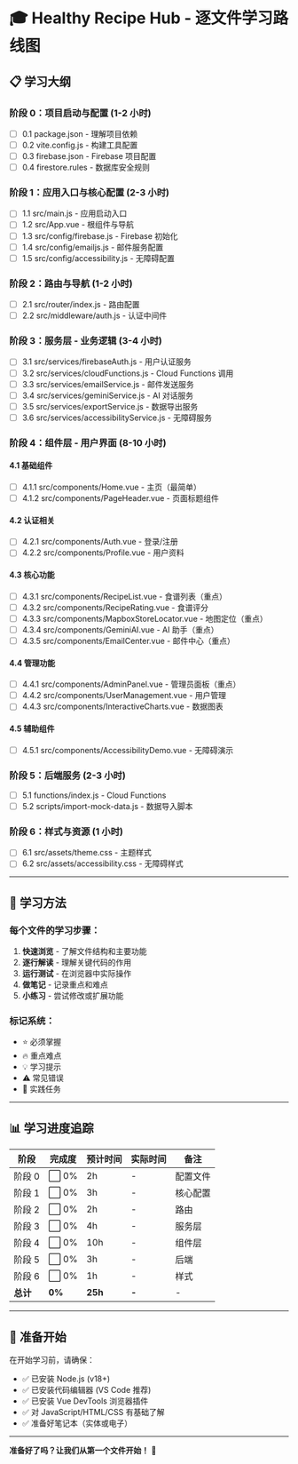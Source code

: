# 🎓 Healthy Recipe Hub - 逐文件学习路线图

## 📋 学习大纲

### 阶段 0：项目启动与配置 (1-2 小时)

- [ ] 0.1 package.json - 理解项目依赖
- [ ] 0.2 vite.config.js - 构建工具配置
- [ ] 0.3 firebase.json - Firebase 项目配置
- [ ] 0.4 firestore.rules - 数据库安全规则

### 阶段 1：应用入口与核心配置 (2-3 小时)

- [ ] 1.1 src/main.js - 应用启动入口
- [ ] 1.2 src/App.vue - 根组件与导航
- [ ] 1.3 src/config/firebase.js - Firebase 初始化
- [ ] 1.4 src/config/emailjs.js - 邮件服务配置
- [ ] 1.5 src/config/accessibility.js - 无障碍配置

### 阶段 2：路由与导航 (1-2 小时)

- [ ] 2.1 src/router/index.js - 路由配置
- [ ] 2.2 src/middleware/auth.js - 认证中间件

### 阶段 3：服务层 - 业务逻辑 (3-4 小时)

- [ ] 3.1 src/services/firebaseAuth.js - 用户认证服务
- [ ] 3.2 src/services/cloudFunctions.js - Cloud Functions 调用
- [ ] 3.3 src/services/emailService.js - 邮件发送服务
- [ ] 3.4 src/services/geminiService.js - AI 对话服务
- [ ] 3.5 src/services/exportService.js - 数据导出服务
- [ ] 3.6 src/services/accessibilityService.js - 无障碍服务

### 阶段 4：组件层 - 用户界面 (8-10 小时)

#### 4.1 基础组件

- [ ] 4.1.1 src/components/Home.vue - 主页（最简单）
- [ ] 4.1.2 src/components/PageHeader.vue - 页面标题组件

#### 4.2 认证相关

- [ ] 4.2.1 src/components/Auth.vue - 登录/注册
- [ ] 4.2.2 src/components/Profile.vue - 用户资料

#### 4.3 核心功能

- [ ] 4.3.1 src/components/RecipeList.vue - 食谱列表（重点）
- [ ] 4.3.2 src/components/RecipeRating.vue - 食谱评分
- [ ] 4.3.3 src/components/MapboxStoreLocator.vue - 地图定位（重点）
- [ ] 4.3.4 src/components/GeminiAI.vue - AI 助手（重点）
- [ ] 4.3.5 src/components/EmailCenter.vue - 邮件中心（重点）

#### 4.4 管理功能

- [ ] 4.4.1 src/components/AdminPanel.vue - 管理员面板（重点）
- [ ] 4.4.2 src/components/UserManagement.vue - 用户管理
- [ ] 4.4.3 src/components/InteractiveCharts.vue - 数据图表

#### 4.5 辅助组件

- [ ] 4.5.1 src/components/AccessibilityDemo.vue - 无障碍演示

### 阶段 5：后端服务 (2-3 小时)

- [ ] 5.1 functions/index.js - Cloud Functions
- [ ] 5.2 scripts/import-mock-data.js - 数据导入脚本

### 阶段 6：样式与资源 (1 小时)

- [ ] 6.1 src/assets/theme.css - 主题样式
- [ ] 6.2 src/assets/accessibility.css - 无障碍样式

---

## 🎯 学习方法

### 每个文件的学习步骤：

1. **快速浏览** - 了解文件结构和主要功能
2. **逐行解读** - 理解关键代码的作用
3. **运行测试** - 在浏览器中实际操作
4. **做笔记** - 记录重点和难点
5. **小练习** - 尝试修改或扩展功能

### 标记系统：

- ⭐ 必须掌握
- 🔥 重点难点
- 💡 学习提示
- ⚠️ 常见错误
- 🎯 实践任务

---

## 📊 学习进度追踪

| 阶段     | 完成度 | 预计时间 | 实际时间 | 备注     |
| -------- | ------ | -------- | -------- | -------- |
| 阶段 0   | ⬜ 0%  | 2h       | -        | 配置文件 |
| 阶段 1   | ⬜ 0%  | 3h       | -        | 核心配置 |
| 阶段 2   | ⬜ 0%  | 2h       | -        | 路由     |
| 阶段 3   | ⬜ 0%  | 4h       | -        | 服务层   |
| 阶段 4   | ⬜ 0%  | 10h      | -        | 组件层   |
| 阶段 5   | ⬜ 0%  | 3h       | -        | 后端     |
| 阶段 6   | ⬜ 0%  | 1h       | -        | 样式     |
| **总计** | **0%** | **25h**  | **-**    | -        |

---

## 🚀 准备开始

在开始学习前，请确保：

- ✅ 已安装 Node.js (v18+)
- ✅ 已安装代码编辑器 (VS Code 推荐)
- ✅ 已安装 Vue DevTools 浏览器插件
- ✅ 对 JavaScript/HTML/CSS 有基础了解
- ✅ 准备好笔记本（实体或电子）

---

**准备好了吗？让我们从第一个文件开始！** 🎉


